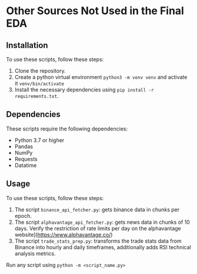 # Other Sources Not Used in the Final EDA

## Installation

To use these scripts, follow these steps:

1. Clone the repository.
2. Create a python virtual environment `python3 -m venv venv` and activate it `venv/bin/activate`
3. Install the necessary dependencies using `pip install -r requirements.txt`.

## Dependencies

These scripts require the following dependencies:

- Python 3.7 or higher
- Pandas
- NumPy
- Requests
- Datatime

## Usage

To use these scripts, follow these steps:

1. The script `binance_api_fetcher.py`: gets binance data in chunks per epoch.
2. The script `alphavantage_api_fetcher.py`: gets news data in chunks of 10 days. Verify the restriction of rate limits per day on the alphavantage website](https://www.alphavantage.co/)
3. The script `trade_stats_prep.py`: transforms the trade stats data from Binance into hourly and daily timeframes, additionally adds RSI technical analysis metrics.

Run any script using `python -m <script_name.py>`